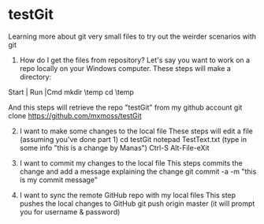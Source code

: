 # testGit
Learning more about git
very small files to try out the weirder scenarios with git

1) How do I get the files from repository?
Let's say you want to work on a repo locally on your Windows computer.
These steps will make a directory:

  Start | Run |Cmd
  mkdir \temp
  cd \temp

And this steps will retrieve the repo "testGit" from my github account
  git clone https://github.com/mxmoss/testGit

2) I want to make some changes to the local file
These steps will edit a file (assuming you've done part 1)
  cd testGit
  notepad TestText.txt
  (type in some info "this is a change by Manas")
  Ctrl-S
  Alt-File-eXit

3) I want to commit my changes to the local file
This steps commits the change and add a message explaining the change
  git commit -a -m "this is my commit message"

4) I want to sync the remote GitHub repo with my local files
This step pushes the local changes to GitHub
  git push origin master
  (it will prompt you for username & password)

